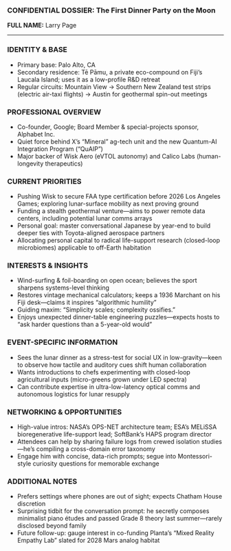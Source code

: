 ### CONFIDENTIAL DOSSIER: The First Dinner Party on the Moon

**FULL NAME:** Larry Page

---
### IDENTITY & BASE
- Primary base: Palo Alto, CA  
- Secondary residence: Tē Pāmu, a private eco-compound on Fiji’s Laucala Island; uses it as a low-profile R&D retreat  
- Regular circuits: Mountain View → Southern New Zealand test strips (electric air-taxi flights) → Austin for geothermal spin-out meetings  

### PROFESSIONAL OVERVIEW
- Co-founder, Google; Board Member & special-projects sponsor, Alphabet Inc.  
- Quiet force behind X’s “Mineral” ag-tech unit and the new Quantum-AI Integration Program (“QuAIP”)  
- Major backer of Wisk Aero (eVTOL autonomy) and Calico Labs (human-longevity therapeutics)  

### CURRENT PRIORITIES
- Pushing Wisk to secure FAA type certification before 2026 Los Angeles Games; exploring lunar-surface mobility as next proving ground  
- Funding a stealth geothermal venture—aims to power remote data centers, including potential lunar comms arrays  
- Personal goal: master conversational Japanese by year-end to build deeper ties with Toyota-aligned aerospace partners  
- Allocating personal capital to radical life-support research (closed-loop microbiomes) applicable to off-Earth habitation  

### INTERESTS & INSIGHTS
- Wind-surfing & foil-boarding on open ocean; believes the sport sharpens systems-level thinking  
- Restores vintage mechanical calculators; keeps a 1936 Marchant on his Fiji desk—claims it inspires “algorithmic humility”  
- Guiding maxim: “Simplicity scales; complexity ossifies.”  
- Enjoys unexpected dinner-table engineering puzzles—expects hosts to “ask harder questions than a 5-year-old would”  

### EVENT-SPECIFIC INFORMATION
- Sees the lunar dinner as a stress-test for social UX in low-gravity—keen to observe how tactile and auditory cues shift human collaboration  
- Wants introductions to chefs experimenting with closed-loop agricultural inputs (micro-greens grown under LED spectra)  
- Can contribute expertise in ultra-low-latency optical comms and autonomous logistics for lunar resupply  

### NETWORKING & OPPORTUNITIES
- High-value intros: NASA’s OPS-NET architecture team; ESA’s MELiSSA bioregenerative life-support lead; SoftBank’s HAPS program director  
- Attendees can help by sharing failure logs from crewed isolation studies—he’s compiling a cross-domain error taxonomy  
- Engage him with concise, data-rich prompts; segue into Montessori-style curiosity questions for memorable exchange  

### ADDITIONAL NOTES
- Prefers settings where phones are out of sight; expects Chatham House discretion  
- Surprising tidbit for the conversation prompt: he secretly composes minimalist piano études and passed Grade 8 theory last summer—rarely disclosed beyond family  
- Future follow-up: gauge interest in co-funding Planta’s “Mixed Reality Empathy Lab” slated for 2028 Mars analog habitat